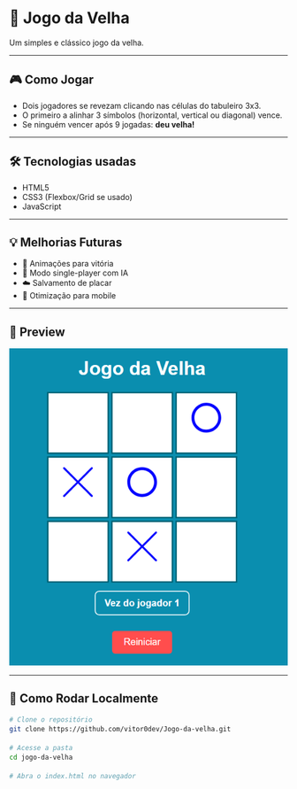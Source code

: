 # 🧠 Jogo da Velha

Um simples e clássico jogo da velha.

---

## 🎮 Como Jogar

- Dois jogadores se revezam clicando nas células do tabuleiro 3x3.
- O primeiro a alinhar 3 símbolos (horizontal, vertical ou diagonal) vence.
- Se ninguém vencer após 9 jogadas: **deu velha!**

<!-- ---

## 🚀 Funcionalidades

✅ Alternância automática entre jogadores  
✅ Detecção de vitória e empate  
✅ Reinício automático da rodada  
✅ Feedback visual (ex: destaque do vencedor)  
✅ Interface simples e responsiva -->

---

## 🛠️ Tecnologias usadas

- HTML5  
- CSS3 (Flexbox/Grid se usado)  
- JavaScript

---

## 💡 Melhorias Futuras

- 🎨 Animações para vitória  
- 🤖 Modo single-player com IA  
- ☁️ Salvamento de placar  
- 📱 Otimização para mobile

---

## 📸 Preview

![play](/images/jogo-da-velha.png)

---

## 🔧 Como Rodar Localmente

```bash
# Clone o repositório
git clone https://github.com/vitor0dev/Jogo-da-velha.git

# Acesse a pasta
cd jogo-da-velha

# Abra o index.html no navegador
